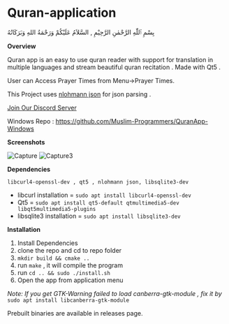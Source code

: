 # Quran-application

بِسْمِ ٱللّٰهِ الرَّحْمٰنِ الرَّحِيْمِ ,
السَّلاَمُ عَلَيْكُمْ وَرَحْمَةُ اللهِ وَبَرَكَاتُهُ

**Overview**

Quran app is an easy to use quran reader with support for translation in multiple languages and stream beautiful quran recitation . Made with Qt5 .

User can Access Prayer Times from Menu->Prayer Times.

This Project uses [nlohmann json](https://github.com/nlohmann/json) for json parsing .

[Join Our Discord Server](https://discord.gg/7cnWVc8qgb)

Windows Repo : https://github.com/Muslim-Programmers/QuranApp-Windows

**Screenshots**

![Capture](https://user-images.githubusercontent.com/77830098/107389136-8637eb00-6b1c-11eb-8450-880c250b0bf2.PNG)
![Capture3](https://user-images.githubusercontent.com/77830098/107389156-8c2dcc00-6b1c-11eb-9b14-e6ed234611fb.PNG)

**Dependencies**

`libcurl4-openssl-dev , qt5 , nlohmann json, libsqlite3-dev`
* libcurl installation = `sudo apt install libcurl4-openssl-dev`
* Qt5 = `sudo apt install qt5-default qtmultimedia5-dev libqt5multimedia5-plugins`
* libsqlite3 installation = `sudo apt install libsqlite3-dev`

**Installation**

1. Install Dependencies
2. clone the repo and cd to repo folder
3. `mkdir build && cmake ..`
4. run `make` , it will compile the program
5. run `cd .. && sudo ./install.sh`
6. Open the app from application menu 

*Note: If you get GTK-Warning failed to load canberra-gtk-module , fix it by*
`sudo apt install libcanberra-gtk-module`

Prebuilt binaries are available in releases page.
